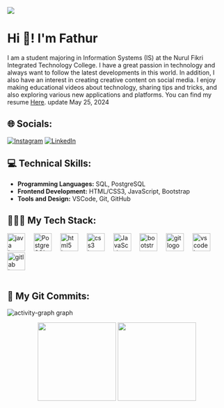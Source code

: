 [![](https://visitcount.itsvg.in/api?id=fatkhur03&icon=2&color=0)](https://visitcount.itsvg.in)

# Hi 👋! I'm Fathur

I am a student majoring in Information Systems (IS) at the Nurul Fikri Integrated Technology College. I have a great passion in technology and always want to follow the latest developments in this world. In addition, I also have an interest in creating creative content on social media. I enjoy making educational videos about technology, sharing tips and tricks, and also exploring various new applications and platforms. You can find my resume <a href="https://drive.google.com/file/d/1T96IuSPGw_c2pvHDbXcGErriir_eRNFt/view?usp=sharing" target="_blank">Here</a>. update May 25, 2024

## 🌐 Socials:
[![Instagram](https://img.shields.io/badge/Instagram-%23E4405F.svg?logo=Instagram&logoColor=white)](https://instagram.com/story.thur) [![LinkedIn](https://img.shields.io/badge/LinkedIn-%230077B5.svg?logo=linkedin&logoColor=white)](https://www.linkedin.com/in/mfatkhurrohman/) 
 
## 💻 Technical Skills:

- **Programming Languages:** SQL, PostgreSQL
- **Frontend Development:** HTML/CSS3, JavaScript, Bootstrap
- **Tools and Design:** VSCode, Git, GitHub

## 🧑🏻‍💻 My Tech Stack:

<div align="left">
  <img src="https://cdn.jsdelivr.net/gh/devicons/devicon/icons/python/python-original-wordmark.svg" height="41" alt="java logo"  />
  <img width="12" />
  <img src="https://cdn.jsdelivr.net/gh/devicons/devicon/icons/postgresql/postgresql-original.svg" height="41" alt="PostgreSQL logo"  />
  <img width="12" />
  <img src="https://cdn.jsdelivr.net/gh/devicons/devicon/icons/html5/html5-original.svg" height="41" alt="html5 logo"  />
  <img width="12" />
  <img src="https://cdn.jsdelivr.net/gh/devicons/devicon/icons/css3/css3-original.svg" height="41" alt="css3 logo"  />
  <img width="12" />
  <img src="https://cdn.jsdelivr.net/gh/devicons/devicon/icons/javascript/javascript-original.svg" height="41" alt="JavaScript logo"  />
  <img width="12" />
  <img src="https://cdn.jsdelivr.net/gh/devicons/devicon/icons/bootstrap/bootstrap-original.svg" height="41" alt="bootstrap logo"  />
  <img width="12" />
  <img src="https://cdn.jsdelivr.net/gh/devicons/devicon/icons/git/git-original.svg" height="41" alt="git logo"  />
  <img width="12" />
  <img src="https://cdn.jsdelivr.net/gh/devicons/devicon/icons/vscode/vscode-original.svg" height="41" alt="vscode logo"  />
  <img width="12" />
  <img src="https://cdn.jsdelivr.net/gh/devicons/devicon/icons/gitlab/gitlab-original.svg" height="41" alt="gitlab logo"  />
</div>
<br clear="both">

## 📌 My Git Commits:
<div align="left">
  <img src="https://github-readme-activity-graph.vercel.app/graph?username=fatkhur03&radius=16&theme=react&area=true&order=5" height="auto" alt="activity-graph graph"  />
  <br>
<p align="center"> <img height="180em" src="https://github-readme-stats.vercel.app/api?username=fatkhur03&show_icons=true&theme=gotham" />
  <img height="180em" src="https://github-readme-stats-eight-theta.vercel.app/api/top-langs/?username=fatkhur03&layout=compact&langs_count=8&theme=algolia"/>






